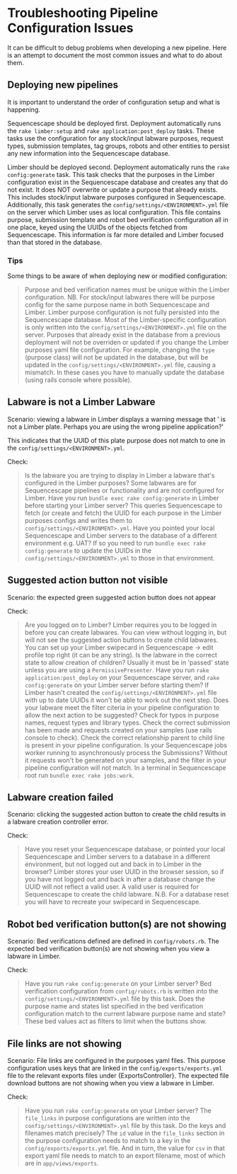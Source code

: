 <!--
# @markup markdown
# @title Troubleshooting
-->

# Troubleshooting Pipeline Configuration Issues

It can be difficult to debug problems when developing a new pipeline. Here is an attempt to document the most common issues and what to do about them.

## Deploying new pipelines

It is important to understand the order of configuration setup and what is happening.

Sequencescape should be deployed first.
Deployment automatically runs the `rake limber:setup` and `rake application:post_deploy` tasks.
These tasks use the configuration for any stock/input labware purposes, request types, submission templates, tag groups, robots and other entities to persist any new information into the Sequencescape database.

Limber should be deployed second.
Deployment automatically runs the `rake config:generate` task.
This task checks that the purposes in the Limber configuration exist in the Sequencescape database and creates any that do not exist. It does NOT overwrite or update a purpose that already exists. This includes stock/input labware purposes configured in Sequencescape.
Additionally, this task generates the `config/settings/<ENVIRONMENT>.yml` file on the server which Limber uses as local configuration.
This file contains purpose, submission template and robot bed verification configuration all in one place, keyed using the UUIDs of the objects fetched from Sequencescape. This information is far more detailed and Limber focused than that stored in the database.

### Tips
Some things to be aware of when deploying new or modified configuration:
> Purpose and bed verification names must be unique within the Limber configuration. NB. For stock/input labwares there will be purpose config for the same purpose name in both Sequencescape and Limber.
> Limber purpose configuration is not fully persisted into the Sequencescape database. Most of the Limber-specific configuration is only written into the `config/settings/<ENVIRONMENT>.yml` file on the server.
> Purposes that already exist in the database from a previous deployment will not be overriden or updated if you change the Limber purposes yaml file configuration. For example, changing the `type` (purpose class) will not be updated in the database, but will be updated in the `config/settings/<ENVIRONMENT>.yml` file, causing a mismatch. In these cases you have to manually update the database (using rails console where possible).

## Labware is not a Limber Labware

Scenario: viewing a labware in Limber displays a warning message that '<Purpose Name> is not a Limber plate. Perhaps you are using the wrong pipeline application?'

This indicates that the UUID of this plate purpose does not match to one in the `config/settings/<ENVIRONMENT>.yml`.

Check:
> Is the labware you are trying to display in Limber a labware that's configured in the Limber purposes? Some labwares are for Sequencescape pipelines or functionality and are not configured for Limber.
> Have you run `bundle exec rake config:generate` in Limber before starting your Limber server? This queries Sequencescape to fetch (or create and fetch) the UUID for each purpose in the Limber purposes configs and writes them to `config/settings/<ENVIRONMENT>.yml`.
> Have you pointed your local Sequencescape and Limber servers to the database of a different environment e.g. UAT? If so you need to run `bundle exec rake config:generate` to update the UUIDs in the `config/settings/<ENVIRONMENT>.yml` to those in that environment.

## Suggested action button not visible

Scenario: the expected green suggested action button does not appear

Check:
> Are you logged on to Limber? Limber requires you to be logged in before you can create labwares. You can view without logging in, but will not see the suggested action buttons to create child labwares. You can set up your Limber swipecard in Sequencescape -> edit profile top right (it can be any string).
> Is the labware in the correct state to allow creation of children? Usually it must be in 'passed' state unless you are using a `PermissivePresenter`.
> Have you run `rake application:post_deploy` on your Sequencescape server, and `rake config:generate` on your Limber server before starting them? If Limber hasn't created the `config/settings/<ENVIRONMENT>.yml` file with up to date UUIDs it won't be able to work out the next step.
> Does your labware meet the filter citeria in your pipeline configuration to allow the next action to be suggested? Check for typos in purpose names, request types and library types. Check the correct submission has been made and requests created on your samples (use rails console to check). Check the correct relationship parent to child line is present in your pipeline configuration.
> Is your Sequencescape jobs worker running to asynchronously process the Submissions? Without it requests won't be generated on your samples, and the filter in your pipeline configuration will not match. In a terminal in Sequencescape root run `bundle exec rake jobs:work`.

## Labware creation failed

Scenario: clicking the suggested action button to create the child results in a labware creation controller error.

Check:
> Have you reset your Sequencescape database, or pointed your local Sequencescape and Limber servers to a database in a different environment, but not logged out and back in to Limber in the browser? Limber stores your user UUID in the browser session, so if you have not logged out and back in after a database change the UUID will not reflect a valid user. A valid user is required for Sequencescape to create the child labware.
N.B. For a database reset you will have to recreate your swipecard in Sequencescape.

## Robot bed verification button(s) are not showing

Scenario: Bed verifications defined are defined in `config/robots.rb`. The expected bed verification button(s) are not showing when you view a labware in Limber.

Check:
> Have you run `rake config:generate` on your Limber server? Bed verification configuration from `config/robots.rb` is written into the `config/settings/<ENVIRONMENT>.yml` file by this task.
> Does the purpose name and states list specified in the bed verification configuration match to the current labware purpose name and state? These bed values act as filters to limit when the buttons show.

## File links are not showing

Scenario: File links are configured in the purposes yaml files. This purpose configuration uses keys that are linked in the `config/exports/exports.yml` file to the relevant exports files under {ExportsController}. The expected file download buttons are not showing when you view a labware in Limber.

Check:
> Have you run `rake config:generate` on your Limber server? The `file_links` in purpose configurations are written into the `config/settings/<ENVIRONMENT>.yml` file by this task.
> Do the keys and filenames match precisely? The `id` value in the `file_links` section in the purpose configuration needs to match to a key in the `config/exports/exports.yml` file. And in turn, the value for `csv` in that export yaml file needs to match to an export filename, most of which are in `app/views/exports`.
